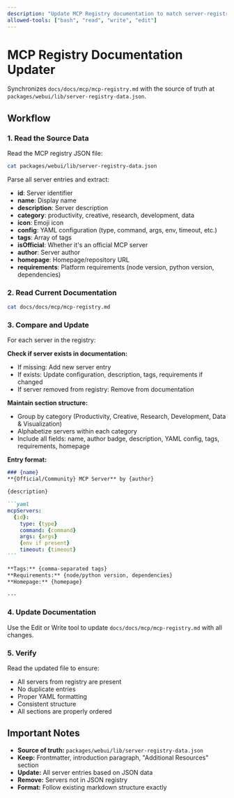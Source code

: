 ```yaml
---
description: "Update MCP Registry documentation to match server-registry-data.json"
allowed-tools: ["bash", "read", "write", "edit"]
---
```


# MCP Registry Documentation Updater

Synchronizes `docs/docs/mcp/mcp-registry.md` with the source of truth at `packages/webui/lib/server-registry-data.json`.

## Workflow

### 1. Read the Source Data

Read the MCP registry JSON file:

```bash
cat packages/webui/lib/server-registry-data.json
```

Parse all server entries and extract:
- **id**: Server identifier
- **name**: Display name
- **description**: Server description
- **category**: productivity, creative, research, development, data
- **icon**: Emoji icon
- **config**: YAML configuration (type, command, args, env, timeout, etc.)
- **tags**: Array of tags
- **isOfficial**: Whether it's an official MCP server
- **author**: Server author
- **homepage**: Homepage/repository URL
- **requirements**: Platform requirements (node version, python version, dependencies)

### 2. Read Current Documentation

```bash
cat docs/docs/mcp/mcp-registry.md
```

### 3. Compare and Update

For each server in the registry:

**Check if server exists in documentation:**
- If missing: Add new server entry
- If exists: Update configuration, description, tags, requirements if changed
- If server removed from registry: Remove from documentation

**Maintain section structure:**
- Group by category (Productivity, Creative, Research, Development, Data & Visualization)
- Alphabetize servers within each category
- Include all fields: name, author badge, description, YAML config, tags, requirements, homepage

**Entry format:**

````markdown
### {name}
**{Official/Community} MCP Server** by {author}

{description}

```yaml
mcpServers:
  {id}:
    type: {type}
    command: {command}
    args: {args}
    {env if present}
    timeout: {timeout}
```

**Tags:** {comma-separated tags}
**Requirements:** {node/python version, dependencies}
**Homepage:** {homepage}

---
````

### 4. Update Documentation

Use the Edit or Write tool to update `docs/docs/mcp/mcp-registry.md` with all changes.

### 5. Verify

Read the updated file to ensure:
- All servers from registry are present
- No duplicate entries
- Proper YAML formatting
- Consistent structure
- All sections are properly ordered

## Important Notes

- **Source of truth:** `packages/webui/lib/server-registry-data.json`
- **Keep:** Frontmatter, introduction paragraph, "Additional Resources" section
- **Update:** All server entries based on JSON data
- **Remove:** Servers not in JSON registry
- **Format:** Follow existing markdown structure exactly
